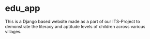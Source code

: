 # edu_app

This is a Django based website made as a part of our ITS-Project to demonstrate the literacy and aptitude levels of children across various villages.
